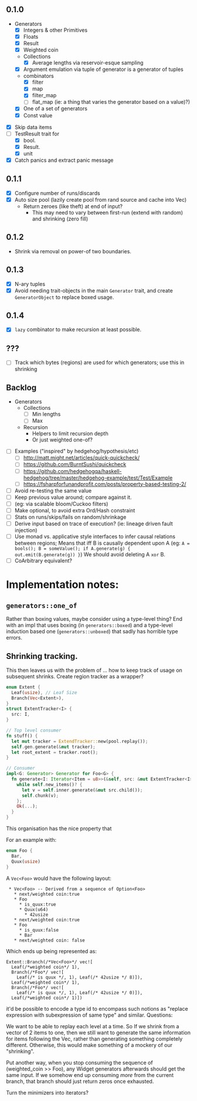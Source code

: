 ## 0.1.0

* Generators
  * [X] Integers & other Primitives
  * [X] Floats
  * [X] Result
  * [X] Weighted coin
  * Collections
    * [X] Average lengths via reservoir-esque sampling
  * [X] Argument emulation via tuple of generator is a generator of tuples
  * combinators
    * [X] filter
    * [X] map
    * [X] filter_map
    * [ ] flat_map (ie: a thing that varies the generator based on a value)?)
  * [X] One of a set of generators
  * [X] Const value
* [X] Skip data items
* [ ] TestResult trait for
  * [X] bool.
  * [X] Result.
  * [X] unit
* [X] Catch panics and extract panic message

## 0.1.1
* [X] Configure number of runs/discards
* [X] Auto size pool (lazily create pool from rand source and cache into Vec)
  * Return zeroes (like theft) at end of input?
    * This may need to vary between first-run (extend with random) and shrinking (zero fill)
## 0.1.2

* Shrink via removal on power-of two boundaries.

## 0.1.3

* [X] N-ary tuples
* [X] Avoid needing trait-objects in the main `Generator` trait, and create `GeneratorObject` to replace boxed usage.

## 0.1.4
* [X] `lazy` combinator to make recursion at least possible.

## ???
* [ ] Track which bytes (regions) are used for which generators; use this in shrinking
## Backlog

* Generators
  * Collections
    * [ ] Min lengths
    * [ ] Max
  * Recursion
    * Helpers to limit recursion depth
    * Or just weighted one-of?
* [ ] Examples ("inspired" by hedgehog/hypothesis/etc)
  * [ ] http://matt.might.net/articles/quick-quickcheck/
  * [ ] https://github.com/BurntSushi/quickcheck
  * [ ] https://github.com/hedgehogqa/haskell-hedgehog/tree/master/hedgehog-example/test/Test/Example
  * [ ] https://fsharpforfunandprofit.com/posts/property-based-testing-2/
* [ ]  Avoid re-testing the same value
  * [ ] Keep previous value around; compare against it.
  * [ ] (eg: via scalable bloom/Cuckoo filters)
  * [ ] Make optional, to avoid extra Ord/Hash constraint
* [ ] Stats on runs/skips/fails on random/shrinkage
* [ ] Derive input based on trace of execution? (ie: lineage driven fault injection)
* [ ]
  Use monad vs. applicative style interfaces to infer causal relations between
  regions; Means that iff B is causally dependent upon A (eg: `A = bools();
  B = someValue(); if A.generate(g) { out.emit(B.generate(g)) }`) We should
  avoid deleting A `xor` B.
* [ ] CoArbitrary equivalent?

# Implementation notes:
## `generators::one_of`
Rather than boxing values, maybe consider using a type-level thing? End with an impl that uses boxing (in `generators::boxed`) and a type-level induction based one (`generators::unboxed`) that sadly has horrible type errors.

## Shrinking tracking.
This then leaves us with the problem of ... how to keep track of usage on subsequent shrinks. Create region tracker as a wrapper?

```rust
enum Extent {
  Leaf(usize), // Leaf Size
  Branch(Vec<Extent>),
}
struct ExtentTracker<I> {
  src: I,
}

// Top level consumer
fn stuff() {
  let mut tracker = ExtendTracker::new(pool.replay());
  self.gen.generate(&mut tracker);
  let root_extent = tracker.root();
}

// Consumer
impl<G: Generator> Generator for Foo<G> {
  fn generate<I: Iterator<Item = u8>>(&self, src: &mut ExtentTracker<I>) -> Maybe<Self::Item> {
    while self.new_items()? {
      let v = self.inner.generate(&mut src.child());
      self.chunk(v);
    };
    Ok(...);
  }
}
```

This organisation has the nice property that 

For an example with:

```rust
enum Foo {
  Bar,
  Quux(usize)
}
```

A `Vec<Foo>` would have the following layout:

```
 * Vec<Foo> -- Derived from a sequence of Option<Foo>
   * next/weighted coin:true
   * Foo
     * is_quux:true
     * Quux(u64)
       * 42usize
   * next/weighted coin:true
   * Foo
     * is_quux:false
     * Bar
   * next/weighted coin: false
```

Which ends up being represented as: 
```
Extent::Branch(/*Vec<Foo>*/ vec![
  Leaf(/*weighted coin*/ 1),
  Branch(/*Foo*/ vec![
    Leaf(/* is quux */, 1), Leaf(/* 42usize */ 8)]), 
  Leaf(/*weighted coin*/ 1),
  Branch(/*Foo*/ vec![
    Leaf(/* is quux */, 1), Leaf(/* 42usize */ 0)]), 
  Leaf(/*weighted coin*/ 1)])
```

it'd be possible to encode a type id to encompass such notions as "replace expression with subexpression of same type" and similar. Questions:

We want to be able to replay each level at a time. So If we shrink from a vector of 2 items to one, then we still want to generate the same information for items following the Vec, rather than generating something completely different. Otherwise, this would make something of a mockery of our "shrinking".

Put another way, when you stop consuming the sequence of (weighted_coin >> Foo), any Widget generators afterwards should get the same input. If we somehow end up consuming _more_ from the current branch, that branch should just return zeros once exhausted.

Turn the minimizers into iterators?